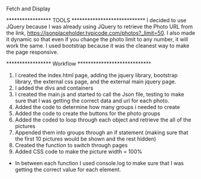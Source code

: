 Fetch and Display

***************** TOOLS ****************************
I decided to use JQuery because I was already using JQuery to retrieve the Photo URL from the link, https://jsonplaceholder.typicode.com/photos?_limit=50. I also made it dynamic so that even if you change the photo limit to any number, it will work the same. I used bootstrap because it was the cleanest way to make the page responsive.

***************** Workflow ****************************
1. I created the index.html page, adding the jquery library, bootstrap library, the external css page, and the external main jquery page.
2. I added the divs and containers
3. I created the main.js and started to call the Json file, testing to make sure that I was getting the correct data and url for each photo.
4. Added the code to determine how many groups i needed to create
5. Added the code to create the buttons for the photo groups
6. Added the coded to loop through each object and retrieve the all of the pictures
7. Appended them into groups through an if statement (making sure that the first 10 pictures would be shown and the rest hidden)
8. Created the function to switch through pages
9. Added CSS code to make the picture width = 100%

* In between each function I used console.log to make sure that I was getting the correct value for each element.
